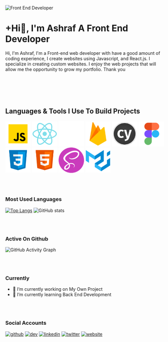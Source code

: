 ![Front End Developer](https://pbs.twimg.com/profile_banners/1355130501124685824/1641975916/1500x500)

# +Hi👋, I'm Ashraf A Front End Developer

Hi, I'm Ashraf, I'm a Front-end web developer with have a good amount of coding experience,
I create websites using Javascript, and React.js. I specialize in creating custom websites.
I enjoy the web projects that will allow me the opportunity to grow my portfolio. Thank you

<br />
<br />
<br />
<br />

## Languages & Tools I Use To Build Projects 
<img src="https://github.com/ashrafdev365/ashrafdev365/blob/3e86cd270fb7487c5096c65823dfde7d4493c533/Icons/icons8-javascript.svg" alt='ashraf' width='80px' />   <img src="https://github.com/ashrafdev365/ashrafdev365/blob/3e86cd270fb7487c5096c65823dfde7d4493c533/Icons/icons8-react-native.svg" alt='ashraf' width='80px' />   <img src="https://github.com/ashrafdev365/ashrafdev365/blob/3e86cd270fb7487c5096c65823dfde7d4493c533/Icons/next-js.svg" alt='ashraf' width='80px' />   <img src="https://github.com/ashrafdev365/ashrafdev365/blob/3e86cd270fb7487c5096c65823dfde7d4493c533/Icons/icons8-firebase.svg" alt='ashraf' width='80px' />   <img src="https://github.com/ashrafdev365/ashrafdev365/blob/3e86cd270fb7487c5096c65823dfde7d4493c533/Icons/cypress.svg" alt='ashraf' width='80px' />   <img src="https://github.com/ashrafdev365/ashrafdev365/blob/3e86cd270fb7487c5096c65823dfde7d4493c533/Icons/icons8-figma.svg" alt='ashraf' width='80px' />   <img src="https://github.com/ashrafdev365/ashrafdev365/blob/3e86cd270fb7487c5096c65823dfde7d4493c533/Icons/icons8-css3.svg" alt='ashraf' width='80px' />   <img src="https://github.com/ashrafdev365/ashrafdev365/blob/3e86cd270fb7487c5096c65823dfde7d4493c533/Icons/icons8-html-5.svg" alt='ashraf' width='80px' />   <img src="https://github.com/ashrafdev365/ashrafdev365/blob/3e86cd270fb7487c5096c65823dfde7d4493c533/Icons/scss.svg" alt='ashraf' width='80px' />   <img src="https://github.com/ashrafdev365/ashrafdev365/blob/3e86cd270fb7487c5096c65823dfde7d4493c533/Icons/icons8-material-ui.svg" alt='ashraf' width='80px' />  

<br />
<br />


### Most Used Languages
[![Top Langs](https://github-readme-stats.vercel.app/api/top-langs/?username=ashrafdev365)](https://github.com/anuraghazra/github-readme-stats)
![GitHub stats](https://github-readme-stats.vercel.app/api?username=ashrafdev365&show_icons=true)  

<br />
<br />

### Active On Github
![GitHub Activity Graph](https://activity-graph.herokuapp.com/graph?username=ashrafdev365)  

<br />
<br />


### Currently
- 🔭 I’m currently working on My Own Project 
- 🌱 I’m currently learning Back End Development 

<br />
<br />

### Social Accounts
[<img src='https://cdn.jsdelivr.net/npm/simple-icons@3.0.1/icons/github.svg' alt='github' height='40'>](https://github.com/ashrafdev365)  [<img src='https://cdn.jsdelivr.net/npm/simple-icons@3.0.1/icons/hashnode.svg' alt='dev' height='40'>](/@ashrafdev)  [<img src='https://cdn.jsdelivr.net/npm/simple-icons@3.0.1/icons/linkedin.svg' alt='linkedin' height='40'>](https://www.linkedin.com/in/ashraf-%F0%9F%92%BB-ashraf-297301206//)  [<img src='https://cdn.jsdelivr.net/npm/simple-icons@3.0.1/icons/twitter.svg' alt='twitter' height='40'>](https://twitter.com/Ashraf_365)  [<img src='https://cdn.jsdelivr.net/npm/simple-icons@3.0.1/icons/icloud.svg' alt='website' height='40'>](https://ashraf365.vercel.app/)   
